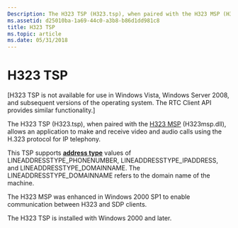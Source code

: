 ```yaml
---
Description: The H323 TSP (H323.tsp), when paired with the H323 MSP (H323msp.dll), allows an application to make and receive video and audio calls using the H.323 protocol for IP telephony.
ms.assetid: d25010ba-1a69-44c0-a3b8-b86d1dd981c8
title: H323 TSP
ms.topic: article
ms.date: 05/31/2018
---
```


# H323 TSP

\[H323 TSP is not available for use in Windows Vista, Windows Server 2008, and subsequent versions of the operating system. The RTC Client API provides similar functionality.\]

The H323 TSP (H323.tsp), when paired with the [H323 MSP](./h323-msp.md) (H323msp.dll), allows an application to make and receive video and audio calls using the H.323 protocol for IP telephony.

This TSP supports [**address type**](./lineaddresstype--constants.md) values of LINEADDRESSTYPE\_PHONENUMBER, LINEADDRESSTYPE\_IPADDRESS, and LINEADDRESSTYPE\_DOMAINNAME. The LINEADDRESSTYPE\_DOMAINNAME refers to the domain name of the machine.

The H323 MSP was enhanced in Windows 2000 SP1 to enable communication between H323 and SDP clients.

The H323 TSP is installed with Windows 2000 and later.

 

 
